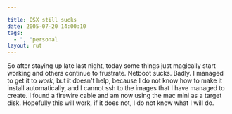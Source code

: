 ```yaml
---

title: OSX still sucks
date: 2005-07-20 14:00:10
tags:
  - ", "personal
layout: rut
---
```


<p>So after staying up late last night, today some things just magically start working and others continue to frustrate. Netboot sucks.  Badly.  I managed to get it to <em>work</em>, but it doesn't help, because I do not know how to make it install automatically, and I cannot ssh to the images that I have managed to create.  I found a firewire cable and am now using the mac mini as a target disk.  Hopefully this will work, if it does not, I do not know what I will do.</p>

